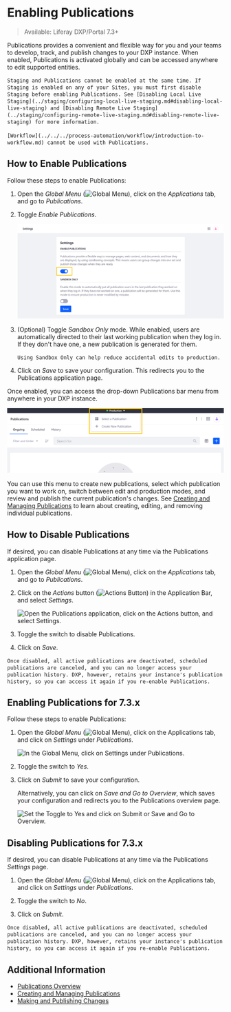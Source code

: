 # Enabling Publications

> Available: Liferay DXP/Portal 7.3+

Publications provides a convenient and flexible way for you and your teams to develop, track, and publish changes to your DXP instance. When enabled, Publications is activated globally and can be accessed anywhere to edit supported entities.

```{important}
Staging and Publications cannot be enabled at the same time. If Staging is enabled on any of your Sites, you must first disable Staging before enabling Publications. See [Disabling Local Live Staging](../staging/configuring-local-live-staging.md#disabling-local-live-staging) and [Disabling Remote Live Staging](../staging/configuring-remote-live-staging.md#disabling-remote-live-staging) for more information.

[Workflow](../../../process-automation/workflow/introduction-to-workflow.md) cannot be used with Publications.
```

## How to Enable Publications

Follow these steps to enable Publications:

1. Open the *Global Menu* (![Global Menu](../../../images/icon-applications-menu.png)), click on the *Applications* tab, and go to *Publications*.

1. Toggle *Enable Publications*.

   ![Toggle the switch and click on Save.](./enabling-publications/images/01.png)

1. (Optional) Toggle *Sandbox Only* mode. While enabled, users are automatically directed to their last working publication when they log in. If they don't have one, a new publication is generated for them.

   ```{tip}
   Using Sandbox Only can help reduce accidental edits to production.
   ```

1. Click on *Save* to save your configuration. This redirects you to the Publications application page.

Once enabled, you can access the drop-down Publications bar menu from anywhere in your DXP instance.

![Access the drop-down Publications bar menu from anywhere in your DXP instance.](./enabling-publications/images/02.png)

You can use this menu to create new publications, select which publication you want to work on, switch between edit and production modes, and review and publish the current publication's changes. See [Creating and Managing Publications](./creating-and-managing-publications.md) to learn about creating, editing, and removing individual publications.

## How to Disable Publications

If desired, you can disable Publications at any time via the Publications application page.

1. Open the *Global Menu* (![Global Menu](../../../images/icon-applications-menu.png)), click on the *Applications* tab, and go to *Publications*.

1. Click on the *Actions* button (![Actions Button](../../../images/icon-actions.png)) in the Application Bar, and select *Settings*.

   ![Open the Publications application, click on the Actions button, and select Settings.](./enabling-publications/images/03.png)

1. Toggle the switch to disable Publications.

1. Click on *Save*.

```{important}
Once disabled, all active publications are deactivated, scheduled publications are canceled, and you can no longer access your publication history. DXP, however, retains your instance's publication history, so you can access it again if you re-enable Publications.
```

## Enabling Publications for 7.3.x

Follow these steps to enable Publications:

1. Open the *Global Menu* (![Global Menu](../../../images/icon-applications-menu.png)), click on the Applications tab, and click on *Settings* under *Publications*.

   ![In the Global Menu, click on Settings under Publications.](./enabling-publications/images/04.png)

1. Toggle the switch to *Yes*.

1. Click on *Submit* to save your configuration.

   Alternatively, you can click on *Save and Go to Overview*, which saves your configuration and redirects you to the Publications overview page.

   ![Set the Toggle to Yes and click on Submit or Save and Go to Overview.](./enabling-publications/images/05.png)

## Disabling Publications for 7.3.x

If desired, you can disable Publications at any time via the Publications *Settings* page.

1. Open the *Global Menu* (![Global Menu](../../../images/icon-applications-menu.png)), click on the Applications tab, and click on *Settings* under *Publications*.

1. Toggle the switch to *No*.

1. Click on *Submit*.

```{important}
Once disabled, all active publications are deactivated, scheduled publications are canceled, and you can no longer access your publication history. DXP, however, retains your instance's publication history, so you can access it again if you re-enable Publications.
```

## Additional Information

* [Publications Overview](../publications.md)
* [Creating and Managing Publications](./creating-and-managing-publications.md)
* [Making and Publishing Changes](./making-and-publishing-changes.md)
